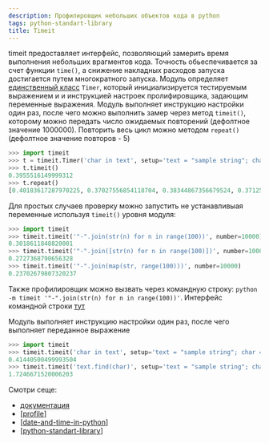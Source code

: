 ```yaml
---
description: Профилировщик небольших объектов кода в python
tags: python-standart-library
title: Timeit
---
```

timeit предоставляет интерфейс, позволяющий замерить время выполнения небольших врагментов кода. Точность обьеспечивается за счет функции `time()`, а снижение накладных расходов запуска достигается путем многократного запуска. Модуль определяет [единственный класс](https://docs.python.org/3/library/timeit.html#timeit.Timer) `Timer`, который инициализируется тестируемым выражением и и инструкцией настроек пролифировщика, задающим переменные выражения. Модуль выполняет инструкцию настройки один раз, после чего можно выполнить замер через метод `timeit()`, которому можно передать число ожидаемых повторений (дефолтное значение 1000000). Повторить весь цикл можно методом `repeat()` (дефолтное значение повторов - 5)

```python
>>> import timeit
>>> t = timeit.Timer('char in text', setup='text = "sample string"; char = "g"')
>>> t.timeit()
0.3955516149999312
>>> t.repeat()
[0.40183617287970225, 0.37027556854118704, 0.38344867356679524, 0.3712595970846668, 0.37866875250654886]
```

Для простых случаев проверку можно запустить не устанавливыая переменные используя `timeit()` уровня модуля:

```python
>>> import timeit
>>> timeit.timeit('"-".join(str(n) for n in range(100))', number=10000)
0.3018611848820001
>>> timeit.timeit('"-".join([str(n) for n in range(100)])', number=10000)
0.2727368790656328
>>> timeit.timeit('"-".join(map(str, range(100)))', number=10000)
0.23702679807320237
```

Также профилировщик можно вызвать через командную строку: `python -m timeit '"-".join(str(n) for n in range(100))'`. Интерфейс командной строки [тут](https://docs.python.org/3/library/timeit.html#command-line-interface)

Модуль выполняет инструкцию настройки один раз, после чего выполняет переданное выражение

```python
>>> import timeit
>>> timeit.timeit('char in text', setup='text = "sample string"; char = "g"')
0.41440500499993504
>>> timeit.timeit('text.find(char)', setup='text = "sample string"; char = "g"')
1.7246671520006203
```

Смотри сеще:

- [документация](https://docs.python.org/3/library/timeit.html#module-timeit)
- [[profile]]
- [[date-and-time-in-python]]
- [[python-standart-library]]

[//begin]: # "Autogenerated link references for markdown compatibility"
[profile]: profile "Profile"
[date-and-time-in-python]: date-and-time-in-python "Date and time in python"
[python-standart-library]: ../lists/python-standart-library "Стандартная библиотека python и полезные ресурсы"
[//end]: # "Autogenerated link references"